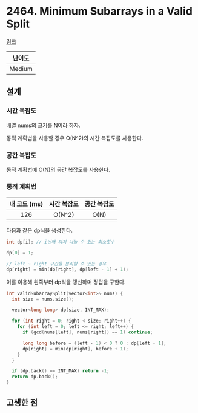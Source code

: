 # 2464. Minimum Subarrays in a Valid Split

[링크](https://leetcode.com/problems/minimum-subarrays-in-a-valid-split/description/)

| 난이도 |
| :----: |
| Medium |

## 설계

### 시간 복잡도

배열 nums의 크기를 N이라 하자.

동적 계획법을 사용할 경우 O(N^2)의 시간 복잡도를 사용한다.

### 공간 복잡도

동적 계획법에 O(N)의 공간 복잡도를 사용한다.

### 동적 계획법

| 내 코드 (ms) | 시간 복잡도 | 공간 복잡도 |
| :----------: | :---------: | :---------: |
|     126      |   O(N^2)    |    O(N)     |

다음과 같은 dp식을 생성한다.

```cpp
int dp[i]; // i번째 까지 나눌 수 있는 최소횟수

dp[0] = 1;

// left ~ right 구간을 분리할 수 있는 경우
dp[right] = min(dp[right], dp[left - 1] + 1);
```

이를 이용해 왼쪽부터 dp식을 갱신하며 정답을 구한다.

```cpp
int validSubarraySplit(vector<int>& nums) {
  int size = nums.size();

  vector<long long> dp(size, INT_MAX);

  for (int right = 0; right < size; right++) {
    for (int left = 0; left <= right; left++) {
      if (gcd(nums[left], nums[right]) == 1) continue;

      long long before = (left - 1) < 0 ? 0 : dp[left - 1];
      dp[right] = min(dp[right], before + 1);
    }
  }

  if (dp.back() == INT_MAX) return -1;
  return dp.back();
}
```

## 고생한 점
